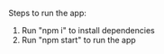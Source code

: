 <!-- Comment section app -->
Steps to run the app:
1) Run "npm i" to install dependencies
2) Run "npm start" to run the app